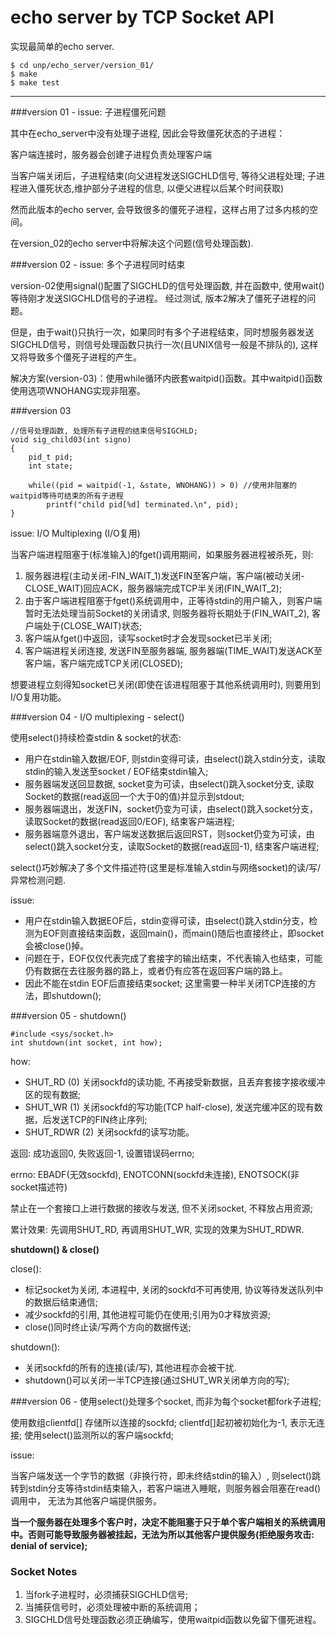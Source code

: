 echo server by TCP Socket API
====

实现最简单的echo server.

    $ cd unp/echo_server/version_01/
    $ make
    $ make test

----

###version 01 - issue: 子进程僵死问题

其中在echo_server中没有处理子进程, 因此会导致僵死状态的子进程：

客户端连接时，服务器会创建子进程负责处理客户端

当客户端关闭后，子进程结束(向父进程发送SIGCHLD信号, 等待父进程处理; 子进程进入僵死状态,维护部分子进程的信息, 以便父进程以后某个时间获取)

然而此版本的echo server, 会导致很多的僵死子进程，这样占用了过多内核的空间。

在version_02的echo server中将解决这个问题(信号处理函数).

###version 02 - issue: 多个子进程同时结束

version-02使用signal()配置了SIGCHLD的信号处理函数, 并在函数中, 使用wait()等待刚才发送SIGCHLD信号的子进程。
经过测试, 版本2解决了僵死子进程的问题。

但是，由于wait()只执行一次，如果同时有多个子进程结束，同时想服务器发送SIGCHLD信号，则信号处理函数只执行一次(且UNIX信号一般是不排队的), 这样又将导致多个僵死子进程的产生。

解决方案(version-03)：使用while循环内嵌套waitpid()函数。其中waitpid()函数使用选项WNOHANG实现非阻塞。

###version 03

    //信号处理函数, 处理所有子进程的结束信号SIGCHLD;
    void sig_child03(int signo)
    {
        pid_t pid;
        int state;

        while((pid = waitpid(-1, &state, WNOHANG)) > 0)	//使用非阻塞的waitpid等待可结束的所有子进程
            printf("child pid[%d] terminated.\n", pid);
    }

issue: I/O Multiplexing (I/O复用)

当客户端进程阻塞于(标准输入)的fget()调用期间，如果服务器进程被杀死，则:

1. 服务器进程(主动关闭-FIN_WAIT_1)发送FIN至客户端，客户端(被动关闭-CLOSE_WAIT)回应ACK，服务器端完成TCP半关闭(FIN_WAIT_2);
2. 由于客户端进程阻塞于fget()系统调用中，正等待stdin的用户输入，则客户端暂时无法处理当前Socket的关闭请求, 则服务器将长期处于(FIN_WAIT_2), 客户端处于(CLOSE_WAIT)状态;
3. 客户端从fget()中返回，读写socket时才会发现socket已半关闭;
4. 客户端进程关闭连接, 发送FIN至服务器端, 服务器端(TIME_WAIT)发送ACK至客户端，客户端完成TCP关闭(CLOSED);

想要进程立刻得知socket已关闭(即使在该进程阻塞于其他系统调用时), 则要用到I/O复用功能。

###version 04 - I/O multiplexing - select()

使用select()持续检查stdin & socket的状态:

* 用户在stdin输入数据/EOF, 则stdin变得可读，由select()跳入stdin分支，读取stdin的输入发送至socket / EOF结束stdin输入;
* 服务器端发送回显数据, socket变为可读，由select()跳入socket分支, 读取Socket的数据(read返回一个大于0的值)并显示到stdout;
* 服务器端退出，发送FIN，socket仍变为可读，由select()跳入socket分支，读取Socket的数据(read返回0/EOF), 结束客户端进程;
* 服务器端意外退出，客户端发送数据后返回RST，则socket仍变为可读，由select()跳入socket分支，读取Socket的数据(read返回-1), 结束客户端进程;

select()巧妙解决了多个文件描述符(这里是标准输入stdin与网络socket)的读/写/异常检测问题.

issue:

* 用户在stdin输入数据EOF后，stdin变得可读，由select()跳入stdin分支，检测为EOF则直接结束函数，返回main()，而main()随后也直接终止，即socket会被close()掉。
* 问题在于，EOF仅仅代表完成了套接字的输出结束，不代表输入也结束，可能仍有数据在去往服务器的路上，或者仍有应答在返回客户端的路上。
* 因此不能在stdin EOF后直接结束socket; 这里需要一种半关闭TCP连接的方法，即shutdown();

###version 05 - shutdown()

    #include <sys/socket.h>
    int shutdown(int socket, int how);

how:
* SHUT_RD (0) 关闭sockfd的读功能, 不再接受新数据，且丢弃套接字接收缓冲区的现有数据;
* SHUT_WR (1) 关闭sockfd的写功能(TCP half-close), 发送完缓冲区的现有数据，后发送TCP的FIN终止序列;
* SHUT_RDWR (2) 关闭sockfd的读写功能。

返回: 成功返回0, 失败返回-1, 设置错误码errno;

errno: EBADF(无效sockfd), ENOTCONN(sockfd未连接), ENOTSOCK(非socket描述符)

禁止在一个套接口上进行数据的接收与发送, 但不关闭socket, 不释放占用资源;

累计效果: 先调用SHUT_RD, 再调用SHUT_WR, 实现的效果为SHUT_RDWR.


**shutdown() & close()**

close():
* 标记socket为关闭, 本进程中, 关闭的sockfd不可再使用, 协议等待发送队列中的数据后结束通信;
* 减少sockfd的引用, 其他进程可能仍在使用;引用为0才释放资源;
* close()同时终止读/写两个方向的数据传送;

shutdown():
* 关闭sockfd的所有的连接(读/写), 其他进程亦会被干扰.
* shutdown()可以关闭一半TCP连接(通过SHUT_WR关闭单方向的写);

###version 06 - 使用select()处理多个socket, 而非为每个socket都fork子进程;

使用数组clientfd[] 存储所以连接的sockfd; clientfd[]起初被初始化为-1, 表示无连接; 使用select()监测所以的客户端sockfd;

issue:

当客户端发送一个字节的数据（非换行符，即未终结stdin的输入）, 则select()跳转到stdin分支等待stdin结束输入，若客户端进入睡眠，则服务器会阻塞在read()调用中，
无法为其他客户端提供服务。

**当一个服务器在处理多个客户时，决定不能阻塞于只于单个客户端相关的系统调用中。否则可能导致服务器被挂起，无法为所以其他客户提供服务(拒绝服务攻击: denial of service);**

### Socket Notes
1. 当fork子进程时，必须捕获SIGCHLD信号;
2. 当捕获信号时，必须处理被中断的系统调用；
3. SIGCHLD信号处理函数必须正确编写，使用waitpid函数以免留下僵死进程。

